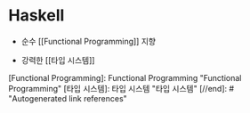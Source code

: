 # Haskell

- 순수 [[Functional Programming]] 지향

- 강력한 [[타입 시스템]]

[//begin]: # "Autogenerated link references for markdown compatibility"
[Functional Programming]: Functional Programming "Functional Programming"
[타입 시스템]: 타입 시스템 "타입 시스템"
[//end]: # "Autogenerated link references"
